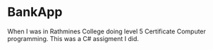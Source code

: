 # BankApp
When I was in Rathmines College doing level 5 Certificate Computer programming. This was a C# assigment I did.
